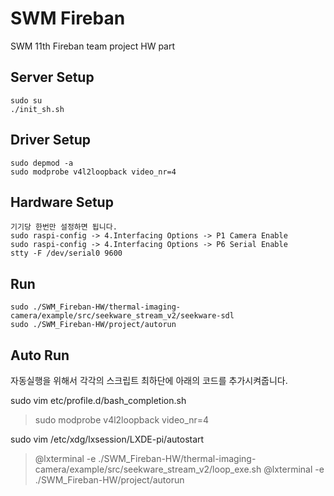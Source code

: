 # SWM Fireban
SWM 11th Fireban team project HW part

## Server Setup

```
sudo su
./init_sh.sh

```

## Driver Setup 

```
sudo depmod -a
sudo modprobe v4l2loopback video_nr=4
```

## Hardware Setup
```
기기당 한번만 설정하면 됩니다. 
sudo raspi-config -> 4.Interfacing Options -> P1 Camera Enable
sudo raspi-config -> 4.Interfacing Options -> P6 Serial Enable
stty -F /dev/serial0 9600
```

## Run
```
sudo ./SWM_Fireban-HW/thermal-imaging-camera/example/src/seekware_stream_v2/seekware-sdl
sudo ./SWM_Fireban-HW/project/autorun
```

## Auto Run

자동실행을 위해서 각각의 스크립트 최하단에 아래의 코드를 추가시켜줍니다.

sudo vim etc/profile.d/bash_completion.sh
> sudo modprobe v4l2loopback video_nr=4

sudo vim /etc/xdg/lxsession/LXDE-pi/autostart
> @lxterminal -e ./SWM_Fireban-HW/thermal-imaging-camera/example/src/seekware_stream_v2/loop_exe.sh
> @lxterminal -e ./SWM_Fireban-HW/project/autorun

